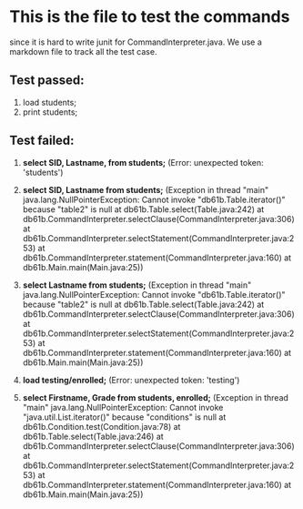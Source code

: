 # This is the file to test the commands 
since it is hard to write junit for CommandInterpreter.java. We use a markdown file to track all the test case.

## Test passed: 
  1. load students;
  2. print students;

## Test failed:
  1. **select SID, Lastname, from students;** (Error: unexpected token: 'students')

  2. **select SID, Lastname from students;** 
     (Exception in thread "main" java.lang.NullPointerException: Cannot invoke "db61b.Table.iterator()" because "table2" is null
     at db61b.Table.select(Table.java:242)
     at db61b.CommandInterpreter.selectClause(CommandInterpreter.java:306)
     at db61b.CommandInterpreter.selectStatement(CommandInterpreter.java:253)
     at db61b.CommandInterpreter.statement(CommandInterpreter.java:160)
     at db61b.Main.main(Main.java:25))

  3. **select Lastname from students;** 
     (Exception in thread "main" java.lang.NullPointerException: Cannot invoke "db61b.Table.iterator()" because "table2" is null
     at db61b.Table.select(Table.java:242)
     at db61b.CommandInterpreter.selectClause(CommandInterpreter.java:306)
     at db61b.CommandInterpreter.selectStatement(CommandInterpreter.java:253)
     at db61b.CommandInterpreter.statement(CommandInterpreter.java:160)
     at db61b.Main.main(Main.java:25))

  4.  **load testing/enrolled;** (Error: unexpected token: 'testing')

  5. **select Firstname, Grade from students, enrolled;** 
     (Exception in thread "main" java.lang.NullPointerException: Cannot invoke "java.util.List.iterator()" because "conditions" is null
     at db61b.Condition.test(Condition.java:78)
     at db61b.Table.select(Table.java:246)
     at db61b.CommandInterpreter.selectClause(CommandInterpreter.java:306)
     at db61b.CommandInterpreter.selectStatement(CommandInterpreter.java:253)
     at db61b.CommandInterpreter.statement(CommandInterpreter.java:160)
     at db61b.Main.main(Main.java:25))
